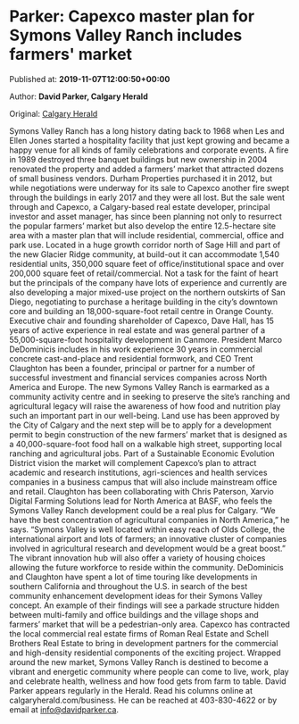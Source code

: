 
# Parker: Capexco master plan for Symons Valley Ranch includes farmers' market

Published at: **2019-11-07T12:00:50+00:00**

Author: **David Parker, Calgary Herald**

Original: [Calgary Herald](https://calgaryherald.com/business/local-business/around-town-capexco-master-plan-for-symons-valley-ranch-includes-farmers-market)

Symons Valley Ranch has a long history dating back to 1968 when Les and Ellen Jones started a hospitality facility that just kept growing and became a happy venue for all kinds of family celebrations and corporate events.
A fire in 1989 destroyed three banquet buildings but new ownership in 2004 renovated the property and added a farmers’ market that attracted dozens of small business vendors.
Durham Properties purchased it in 2012, but while negotiations were underway for its sale to Capexco another fire swept through the buildings in early 2017 and they were all lost.
But the sale went through and Capexco, a Calgary-based real estate developer, principal investor and asset manager, has since been planning not only to resurrect the popular farmers’ market but also develop the entire 12.5-hectare site area with a master plan that will include residential, commercial, office and park use.
Located in a huge growth corridor north of Sage Hill and part of the new Glacier Ridge community, at build-out it can accommodate 1,540 residential units, 350,000 square feet of office/institutional space and over 200,000 square feet of retail/commercial.
Not a task for the faint of heart but the principals of the company have lots of experience and currently are also developing a major mixed-use project on the northern outskirts of San Diego, negotiating to purchase a heritage building in the city’s downtown core and building an 18,000-square-foot retail centre in Orange County.
Executive chair and founding shareholder of Capexco, Dave Hall, has 15 years of active experience in real estate and was general partner of a 55,000-square-foot hospitality development in Canmore. President Marco DeDominicis includes in his work experience 30 years in commercial concrete cast-and-place and residential formwork, and CEO Trent Claughton has been a founder, principal or partner for a number of successful investment and financial services companies across North America and Europe.
The new Symons Valley Ranch is earmarked as a community activity centre and in seeking to preserve the site’s ranching and agricultural legacy will raise the awareness of how food and nutrition play such an important part in our well-being.
Land use has been approved by the City of Calgary and the next step will be to apply for a development permit to begin construction of the new farmers’ market that is designed as a 40,000-square-foot food hall on a walkable high street, supporting local ranching and agricultural jobs.
Part of a Sustainable Economic Evolution District vision the market will complement Capexco’s plan to attract academic and research institutions, agri-sciences and health services companies in a business campus that will also include mainstream office and retail.
Claughton has been collaborating with Chris Paterson, Xarvio Digital Farming Solutions lead for North America at BASF, who feels the Symons Valley Ranch development could be a real plus for Calgary. “We have the best concentration of agricultural companies in North America,” he says. “Symons Valley is well located within easy reach of Olds College, the international airport and lots of farmers; an innovative cluster of companies involved in agricultural research and development would be a great boost.”
The vibrant innovation hub will also offer a variety of housing choices allowing the future workforce to reside within the community.
DeDominicis and Claughton have spent a lot of time touring like developments in southern California and throughout the U.S. in search of the best community enhancement development ideas for their Symons Valley concept. An example of their findings will see a parkade structure hidden between multi-family and office buildings and the village shops and farmers’ market that will be a pedestrian-only area.
Capexco has contracted the local commercial real estate firms of Roman Real Estate and Schell Brothers Real Estate to bring in development partners for the commercial and high-density residential components of the exciting project.
Wrapped around the new market, Symons Valley Ranch is destined to become a vibrant and energetic community where people can come to live, work, play and celebrate health, wellness and how food gets from farm to table.
David Parker appears regularly in the Herald. Read his columns online at calgaryherald.com/business. He can be reached at 403-830-4622 or by email at info@davidparker.ca.
